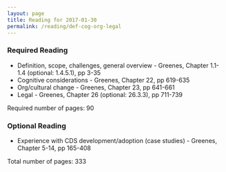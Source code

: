 ```yaml
---
layout: page
title: Reading for 2017-01-30
permalink: /reading/def-cog-org-legal
---
```

### Required Reading ###
- Definition, scope, challenges, general overview - Greenes, Chapter 1.1-1.4 (optional: 1.4.5.1), pp 3-35
- Cognitive considerations - Greenes, Chapter 22, pp 619-635
- Org/cultural change - Greenes, Chapter 23, pp 641-661
- Legal - Greenes, Chapter 26 (optional: 26.3.3), pp 711-739

Required number of pages: 90

### Optional Reading ###
- Experience with CDS development/adoption (case studies) - Greenes, Chapter 5-14, pp 165-408

Total number of pages: 333
